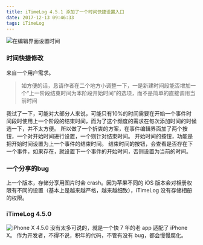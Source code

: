 ```yaml
---
title: iTimeLog 4.5.1 添加了一个时间快捷设置入口
date: 2017-12-13 09:46:33
tags: iTimeLog
---
```

![](http://oaaaw441f.bkt.clouddn.com/2017-12-13-timeedit.jpg "在编辑界面设置时间")

### 时间快捷修改
来自一个用户需求。

> 如方便的话，恳请作者在二个地方小调整一下，一是新建时间段能否增加一个“上一阶段结束时间为本阶段开始时间”的选项，而不是简单的直接调用当前时间

我试了一下，可能对大部分人来说，可能只有10%的时间需要在开始一个事件时间段时使用上一个阶段的结束时间，而为了这个频度的需求在每次添加时间的时候选一下，并不太方便。
所以做了一个折衷的方案，在事件编辑界面加了两个按钮，一个对开始时间进行设置，一个则针对结束时间。
开始时间的按钮，功能是把开始时间设置为上一个事件的结束时间。
结束时间的按钮，会查看是否存在下一个事件，如果存在，就设置下一个事件的开始时间，否则设置为当前的时间。
### 一个分享的bug
上一个版本，存储分享用图片时会 crash。因为苹果不同的 iOS 版本会对相册权限有不同的设置（基本上是越来越严格，越来越细致），iTimeLog 没有存储相册的权限。

### iTimeLog 4.5.0
![](http://oaaaw441f.bkt.clouddn.com/2017-12-13-iPhone%20X.png "iPhone X")
4.5.0 没有太多可说的，就是一个快 7 年的老 app 适配了 iPhone X。
作为开发者，不得不说，积年的代码，不管有没有 bug，都会慢慢腐化。


